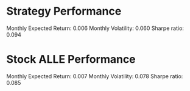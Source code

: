 # Strategy Performance
Monthly Expected Return: 0.006
Monthly Volatility: 0.060
Sharpe ratio: 0.094
# Stock ALLE Performance
Monthly Expected Return: 0.007
Monthly Volatility: 0.078
Sharpe ratio: 0.085

